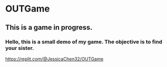 # OUTGame

## This is a game in progress.

### Hello, this is a small demo of my game. The objective is to find your sister.
https://replit.com/@JessicaChen32/OUTGame

